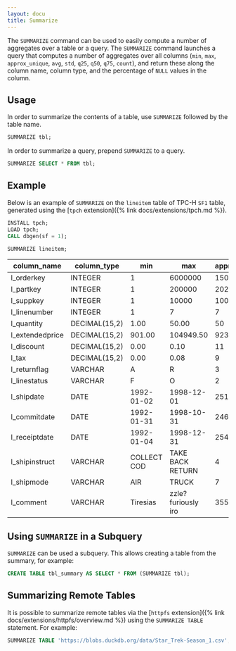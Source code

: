 ```yaml
---
layout: docu
title: Summarize
---
```


The `SUMMARIZE` command can be used to easily compute a number of aggregates over a table or a query.
The `SUMMARIZE` command launches a query that computes a number of aggregates over all columns (`min`, `max`, `approx_unique`, `avg`, `std`, `q25`, `q50`, `q75`, `count`), and return these along the column name, column type, and the percentage of `NULL` values in the column.

## Usage

In order to summarize the contents of a table, use `SUMMARIZE` followed by the table name.

```sql
SUMMARIZE tbl;
```

In order to summarize a query, prepend `SUMMARIZE` to a query.

```sql
SUMMARIZE SELECT * FROM tbl;
```

## Example

Below is an example of `SUMMARIZE` on the `lineitem` table of TPC-H `SF1` table, generated using the [`tpch` extension]({% link docs/extensions/tpch.md %}).

```sql
INSTALL tpch;
LOAD tpch;
CALL dbgen(sf = 1);
```

```sql
SUMMARIZE lineitem;
```

|   column_name   |  column_type  |     min     |         max         | approx_unique |         avg         |         std          |   q25   |   q50   |   q75   |  count  | null_percentage |
|-----------------|---------------|-------------|---------------------|---------------|---------------------|----------------------|---------|---------|---------|---------|-----------------|
| l_orderkey      | INTEGER       | 1           | 6000000             | 1508227       | 3000279.604204982   | 1732187.8734803519   | 1509447 | 2989869 | 4485232 | 6001215 | 0.0%            |
| l_partkey       | INTEGER       | 1           | 200000              | 202598        | 100017.98932999402  | 57735.69082650496    | 49913   | 99992   | 150039  | 6001215 | 0.0%            |
| l_suppkey       | INTEGER       | 1           | 10000               | 10061         | 5000.602606138924   | 2886.9619987306114   | 2501    | 4999    | 7500    | 6001215 | 0.0%            |
| l_linenumber    | INTEGER       | 1           | 7                   | 7             | 3.0005757167506912  | 1.7324314036519328   | 2       | 3       | 4       | 6001215 | 0.0%            |
| l_quantity      | DECIMAL(15,2) | 1.00        | 50.00               | 50            | 25.507967136654827  | 14.426262537016918   | 13      | 26      | 38      | 6001215 | 0.0%            |
| l_extendedprice | DECIMAL(15,2) | 901.00      | 104949.50           | 923139        | 38255.138484656854  | 23300.43871096221    | 18756   | 36724   | 55159   | 6001215 | 0.0%            |
| l_discount      | DECIMAL(15,2) | 0.00        | 0.10                | 11            | 0.04999943011540163 | 0.03161985510812596  | 0       | 0       | 0       | 6001215 | 0.0%            |
| l_tax           | DECIMAL(15,2) | 0.00        | 0.08                | 9             | 0.04001350893110812 | 0.025816551798842728 | 0       | 0       | 0       | 6001215 | 0.0%            |
| l_returnflag    | VARCHAR       | A           | R                   | 3             | NULL                | NULL                 | NULL    | NULL    | NULL    | 6001215 | 0.0%            |
| l_linestatus    | VARCHAR       | F           | O                   | 2             | NULL                | NULL                 | NULL    | NULL    | NULL    | 6001215 | 0.0%            |
| l_shipdate      | DATE          | 1992-01-02  | 1998-12-01          | 2516          | NULL                | NULL                 | NULL    | NULL    | NULL    | 6001215 | 0.0%            |
| l_commitdate    | DATE          | 1992-01-31  | 1998-10-31          | 2460          | NULL                | NULL                 | NULL    | NULL    | NULL    | 6001215 | 0.0%            |
| l_receiptdate   | DATE          | 1992-01-04  | 1998-12-31          | 2549          | NULL                | NULL                 | NULL    | NULL    | NULL    | 6001215 | 0.0%            |
| l_shipinstruct  | VARCHAR       | COLLECT COD | TAKE BACK RETURN    | 4             | NULL                | NULL                 | NULL    | NULL    | NULL    | 6001215 | 0.0%            |
| l_shipmode      | VARCHAR       | AIR         | TRUCK               | 7             | NULL                | NULL                 | NULL    | NULL    | NULL    | 6001215 | 0.0%            |
| l_comment       | VARCHAR       |  Tiresias   | zzle? furiously iro | 3558599       | NULL                | NULL                 | NULL    | NULL    | NULL    | 6001215 | 0.0%            |

## Using `SUMMARIZE` in a Subquery

`SUMMARIZE` can be used a subquery. This allows creating a table from the summary, for example:

```sql
CREATE TABLE tbl_summary AS SELECT * FROM (SUMMARIZE tbl);
```

## Summarizing Remote Tables

It is possible to summarize remote tables via the [`httpfs` extension]({% link docs/extensions/httpfs/overview.md %}) using the `SUMMARIZE TABLE` statement. For example:

```sql
SUMMARIZE TABLE 'https://blobs.duckdb.org/data/Star_Trek-Season_1.csv';
```
